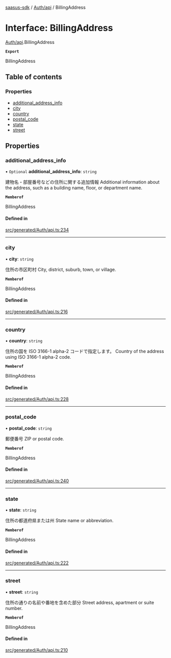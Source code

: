 [saasus-sdk](../README.md) / [Auth/api](../modules/Auth_api.md) / BillingAddress

# Interface: BillingAddress

[Auth/api](../modules/Auth_api.md).BillingAddress

**`Export`**

BillingAddress

## Table of contents

### Properties

- [additional\_address\_info](Auth_api.BillingAddress.md#additional_address_info)
- [city](Auth_api.BillingAddress.md#city)
- [country](Auth_api.BillingAddress.md#country)
- [postal\_code](Auth_api.BillingAddress.md#postal_code)
- [state](Auth_api.BillingAddress.md#state)
- [street](Auth_api.BillingAddress.md#street)

## Properties

### additional\_address\_info

• `Optional` **additional\_address\_info**: `string`

建物名・部屋番号などの住所に関する追加情報  Additional information about the address, such as a building name, floor, or department name.

**`Memberof`**

BillingAddress

#### Defined in

[src/generated/Auth/api.ts:234](https://github.com/saasus-platform/saasus-sdk-javascript/blob/55abc15/src/generated/Auth/api.ts#L234)

___

### city

• **city**: `string`

住所の市区町村  City, district, suburb, town, or village.

**`Memberof`**

BillingAddress

#### Defined in

[src/generated/Auth/api.ts:216](https://github.com/saasus-platform/saasus-sdk-javascript/blob/55abc15/src/generated/Auth/api.ts#L216)

___

### country

• **country**: `string`

住所の国を ISO 3166-1 alpha-2 コードで指定します。  Country of the address using ISO 3166-1 alpha-2 code.

**`Memberof`**

BillingAddress

#### Defined in

[src/generated/Auth/api.ts:228](https://github.com/saasus-platform/saasus-sdk-javascript/blob/55abc15/src/generated/Auth/api.ts#L228)

___

### postal\_code

• **postal\_code**: `string`

郵便番号  ZIP or postal code.

**`Memberof`**

BillingAddress

#### Defined in

[src/generated/Auth/api.ts:240](https://github.com/saasus-platform/saasus-sdk-javascript/blob/55abc15/src/generated/Auth/api.ts#L240)

___

### state

• **state**: `string`

住所の都道府県または州  State name or abbreviation.

**`Memberof`**

BillingAddress

#### Defined in

[src/generated/Auth/api.ts:222](https://github.com/saasus-platform/saasus-sdk-javascript/blob/55abc15/src/generated/Auth/api.ts#L222)

___

### street

• **street**: `string`

住所の通りの名前や番地を含めた部分  Street address, apartment or suite number.

**`Memberof`**

BillingAddress

#### Defined in

[src/generated/Auth/api.ts:210](https://github.com/saasus-platform/saasus-sdk-javascript/blob/55abc15/src/generated/Auth/api.ts#L210)
